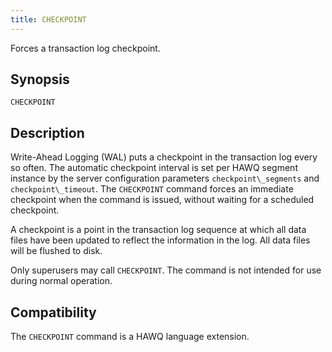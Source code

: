 ```yaml
---
title: CHECKPOINT
---
```


<!--
Licensed to the Apache Software Foundation (ASF) under one
or more contributor license agreements.  See the NOTICE file
distributed with this work for additional information
regarding copyright ownership.  The ASF licenses this file
to you under the Apache License, Version 2.0 (the
"License"); you may not use this file except in compliance
with the License.  You may obtain a copy of the License at

  http://www.apache.org/licenses/LICENSE-2.0

Unless required by applicable law or agreed to in writing,
software distributed under the License is distributed on an
"AS IS" BASIS, WITHOUT WARRANTIES OR CONDITIONS OF ANY
KIND, either express or implied.  See the License for the
specific language governing permissions and limitations
under the License.
-->

Forces a transaction log checkpoint.

## Synopsis<a id="topic1__section2"></a>

``` pre
CHECKPOINT
```

## Description<a id="topic1__section3"></a>

Write-Ahead Logging (WAL) puts a checkpoint in the transaction log every so often. The automatic checkpoint interval is set per HAWQ segment instance by the server configuration parameters `checkpoint\_segments` and `checkpoint\_timeout`. The `CHECKPOINT` command forces an immediate checkpoint when the command is issued, without waiting for a scheduled checkpoint.

A checkpoint is a point in the transaction log sequence at which all data files have been updated to reflect the information in the log. All data files will be flushed to disk.

Only superusers may call `CHECKPOINT`. The command is not intended for use during normal operation.

## Compatibility<a id="topic1__section4"></a>

The `CHECKPOINT` command is a HAWQ language extension.
